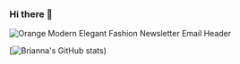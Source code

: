 ### Hi there 👋

![Orange Modern Elegant Fashion Newsletter Email Header](https://github.com/BrObando/BrObando/assets/147784169/de68b8d4-ceee-457b-8d67-eabe65157e06)

[![Brianna's GitHub stats](https://github-readme-stats.vercel.app/api?username=BrObando&theme=dark&show_icons=true))
<!--
**BrObando/BrObando** is a ✨ _special_ ✨ repository because its `README.md` (this file) appears on your GitHub profile.

Here are some ideas to get you started:

- 🔭 I’m currently working on ... Software Enginner Bootcamp
- 🌱 I’m currently learning ... MongoDB & Mongoose
- 👯 I’m looking to collaborate on ... 

- 💬 Ask me about ...
- 📫 How to reach me: ...
- 😄 Pronouns: ... She/Her
- ⚡ Fun fact: ...
-->
